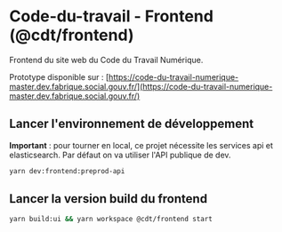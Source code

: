 # Code-du-travail - Frontend (@cdt/frontend)

Frontend du site web du Code du Travail Numérique.

Prototype disponible sur : [https://code-du-travail-numerique-master.dev.fabrique.social.gouv.fr/](https://code-du-travail-numerique-master.dev.fabrique.social.gouv.fr/)

## Lancer l'environnement de développement

**Important** : pour tourner en local, ce projet nécessite les services api et elasticsearch. Par défaut on va utiliser l'API publique de dev.

```sh
yarn dev:frontend:preprod-api
```

## Lancer la version build du frontend

```sh
yarn build:ui && yarn workspace @cdt/frontend start
```
